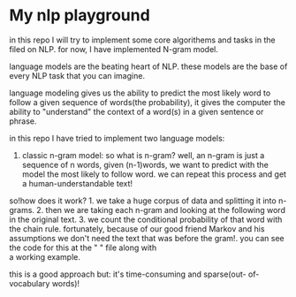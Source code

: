 # My nlp playground
in this repo I will try to implement some core algorithems and tasks in the filed on NLP.
for now, I have implemented N-gram model.

language models are the beating heart of NLP. these models are the base of every NLP task that you can imagine.

language modeling gives us the ability to predict the most likely word to follow a given sequence of words(the probability), it gives the computer the ability to "understand" the context of a word(s) in a given sentence or phrase.

in this repo I have tried to implement two language models:
1. classic n-gram model:
  so what is n-gram? well, an n-gram is just a sequence of n words,
  given (n-1)words, we want to predict with the model the most likely to follow word. we can repeat this process and get a human-understandable text! 
  
  so!how does it work?
    1. we take a huge corpus of data and splitting it into n-grams.
    2. then we are taking each n-gram and looking at the following word in the original text.
    3. we count the conditional probability of that word with the chain rule.
    fortunately, because of our good friend Markov and his  
    assumptions we don't need the text that was before the gram!.
    you can see the code for this at the " " file along with  
    a working   example.
  
  this is a good approach but: it's time-consuming and sparse(out-
  of-vocabulary words)!


